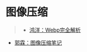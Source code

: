 # 图像压缩
>- [鸿洋：Webp完全解析](http://blog.csdn.net/lmj623565791/article/details/53240600)
- [郭霖：图像压缩笔记](http://mp.weixin.qq.com/s/_s151wEPax8FnkN54AdoxQ)
